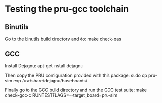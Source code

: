 # Testing the pru-gcc toolchain

## Binutils
Go to the binutils build directory and do:
	make check-gas

## GCC
Install Dejagnu:
	apt-get install dejagnu

Then copy the PRU configuration provided with this package:
	sudo cp pru-sim.exp /usr/share/dejagnu/baseboards/

Finally go to the GCC build directory and run the GCC test suite:
	make check-gcc-c RUNTESTFLAGS=--target_board=pru-sim
